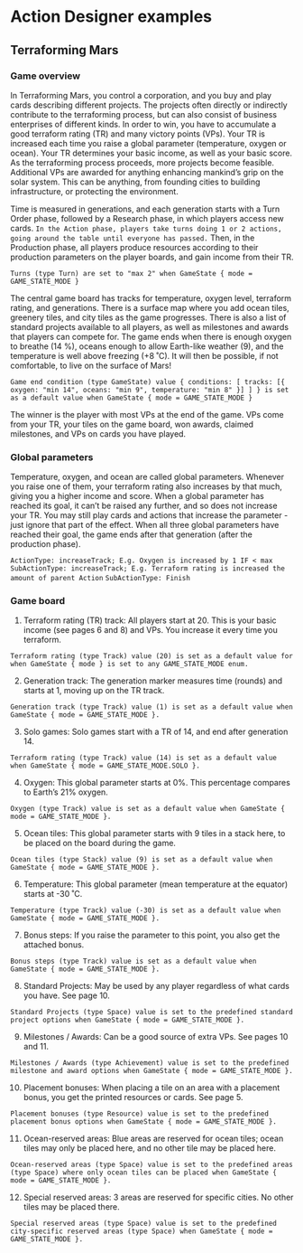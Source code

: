 # Action Designer examples

## Terraforming Mars

### Game overview

In Terraforming Mars, you control a corporation,
and you buy and play cards describing different projects.
The projects often directly or indirectly contribute to the
terraforming process, but can also consist of business
enterprises of different kinds. In order to win, you have to
accumulate a good terraform rating (TR) and many victory
points (VPs). Your TR is increased each time you raise a
global parameter (temperature, oxygen or ocean). Your TR
determines your basic income, as well as your basic score. As
the terraforming process proceeds, more projects become
feasible. Additional VPs are awarded for anything enhancing
mankind’s grip on the solar system. This can be anything,
from founding cities to building infrastructure, or protecting
the environment.

Time is measured in generations, and each
generation starts with a Turn Order phase, followed by a
Research phase, in which players access new cards. `In the
Action phase, players take turns doing 1 or 2 actions, going
around the table until everyone has passed.` Then, in the
Production phase, all players produce resources according to
their production parameters on the player boards, and gain
income from their TR.

`Turns (type Turn) are set to "max 2" when GameState { mode = GAME_STATE_MODE }`

The central game board has tracks for temperature,
oxygen level, terraform rating, and generations. There is
a surface map where you add ocean tiles, greenery tiles,
and city tiles as the game progresses. There is also a list of
standard projects available to all players, as well as milestones
and awards that players can compete for.
The game ends when there is enough oxygen to
breathe (14 %), oceans enough to allow Earth-like weather
(9), and the temperature is well above freezing (+8 ˚C). It will
then be possible, if not comfortable, to live on the surface of
Mars!

`Game end condition (type GameState) value { conditions: [ tracks: [{ oxygen: "min 14", oceans: "min 9", temperature: "min 8" }] ] } is set as a default value when GameState { mode = GAME_STATE_MODE }`

The winner is the player with most VPs
at the end of the game. VPs come from your
TR, your tiles on the game board, won awards,
claimed milestones, and VPs on cards you have
played.


### Global parameters

Temperature, oxygen, and ocean are called global
parameters. Whenever you raise one of them, your
terraform rating also increases by that much, giving you a
higher income and score.
When a global parameter has reached its goal, it
can’t be raised any further, and so does not increase your
TR. You may still play cards and actions that increase the
parameter - just ignore that part of the effect.
When all three global parameters have reached
their goal, the game ends after that generation (after the
production phase).

`ActionType: increaseTrack; E.g. Oxygen is increased by 1 IF < max`
`SubActionType: increaseTrack; E.g. Terraform rating is increased the amount of parent Action`
`SubActionType: Finish`

### Game board

1. Terraform rating (TR) track: All players start at 20. This is your basic income (see pages 6 and 8) and VPs. You increase it every time you terraform.

`Terraform rating (type Track) value (20) is set as a default value for when GameState { mode } is set to any GAME_STATE_MODE enum.`

2. Generation track: The generation marker measures time (rounds) and starts at 1, moving up on the TR track.

`Generation track (type Track) value (1) is set as a default value when GameState { mode = GAME_STATE_MODE }.`

3. Solo games: Solo games start with a TR of 14, and end after generation 14.

`Terraform rating (type Track) value (14) is set as a default value when GameState { mode = GAME_STATE_MODE.SOLO }.`

4. Oxygen: This global parameter starts at 0%. This percentage compares to Earth’s 21% oxygen.

`Oxygen (type Track) value is set as a default value when GameState { mode = GAME_STATE_MODE }.`

5. Ocean tiles: This global parameter starts with 9 tiles in a stack here, to be placed on the board during the game.

`Ocean tiles (type Stack) value (9) is set as a default value when GameState { mode = GAME_STATE_MODE }.`

6. Temperature: This global parameter (mean temperature at the equator) starts at -30 ˚C.

`Temperature (type Track) value (-30) is set as a default value when GameState { mode = GAME_STATE_MODE }.`

7. Bonus steps: If you raise the parameter to this point, you also get the attached bonus.

`Bonus steps (type Track) value is set as a default value when GameState { mode = GAME_STATE_MODE }.`

8. Standard Projects: May be used by any player regardless of what cards you have. See page 10.

`Standard Projects (type Space) value is set to the predefined standard project options when GameState { mode = GAME_STATE_MODE }.`

9. Milestones / Awards: Can be a good source of extra VPs. See pages 10 and 11.

`Milestones / Awards (type Achievement) value is set to the predefined milestone and award options when GameState { mode = GAME_STATE_MODE }.`

10. Placement bonuses: When placing a tile on an area with a placement bonus, you get the printed resources or cards. See page 5.

`Placement bonuses (type Resource) value is set to the predefined placement bonus options when GameState { mode = GAME_STATE_MODE }.`

11. Ocean-reserved areas: Blue areas are reserved for ocean tiles; ocean tiles may only be placed here, and no other tile may be placed here.

`Ocean-reserved areas (type Space) value is set to the predefined areas (type Space) where only ocean tiles can be placed when GameState { mode = GAME_STATE_MODE }.`

12. Special reserved areas: 3 areas are reserved for specific cities. No other tiles may be placed there.

`Special reserved areas (type Space) value is set to the predefined city-specific reserved areas (type Space) when GameState { mode = GAME_STATE_MODE }.`
